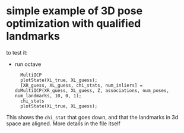 # simple example of 3D pose optimization with qualified landmarks
to test it:

- run octave

        MultiICP
        plotState(XL_true, XL_guess);
        [XR_guess, XL_guess, chi_stats, num_inliers] = doMultiICP(XR_guess, XL_guess, Z, associations, num_poses, num_landmarks, 10, 0, 1);
        chi_stats
        plotState(XL_true, XL_guess);

This shows the `chi_stat` that goes down, and that the landmarks in 3d space are aligned.
More details in the file itself
